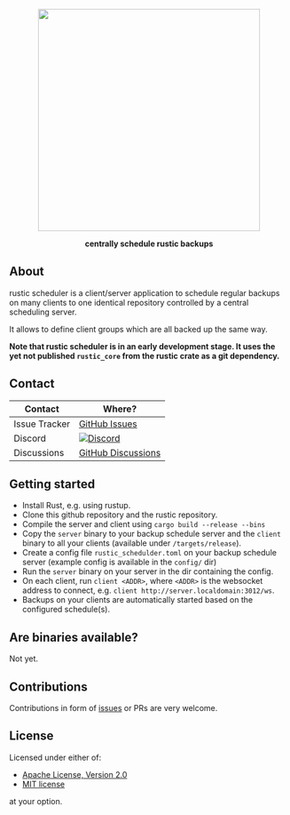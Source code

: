 <p align="center">
<img src="https://media.githubusercontent.com/media/rustic-rs/docs/main/assets/readme_header_scheduler.png" height="400" />
</p>
<p align="center"><b>centrally schedule rustic backups</b></p>

<!-- <p align="center">
<a href="https://crates.io/crates/rustic-rs"><img src="https://img.shields.io/crates/v/rustic-rs.svg" /></a>
<a href="https://docs.rs/rustic-rs/"><img src="https://img.shields.io/docsrs/rustic-rs?style=flat&amp;labelColor=1c1d42&amp;color=4f396a&amp;logo=Rust&amp;logoColor=white" /></a>
<a href="https://raw.githubusercontent.com/rustic-rs/rustic/main/"><img src="https://img.shields.io/badge/license-Apache2.0/MIT-blue.svg" /></a>
<a href="https://crates.io/crates/rustic-rs"><img src="https://img.shields.io/crates/d/rustic-rs.svg" /></a>
<p> -->

## About

rustic scheduler is a client/server application to schedule regular backups on
many clients to one identical repository controlled by a central scheduling
server.

It allows to define client groups which are all backed up the same way.

**Note that rustic scheduler is in an early development stage. It uses the yet
not published `rustic_core` from the rustic crate as a git dependency.**

## Contact

| Contact       | Where?                                                                                        |
| ------------- | --------------------------------------------------------------------------------------------- |
| Issue Tracker | [GitHub Issues](https://github.com/rustic-rs/rustic_scheduler/issues)                         |
| Discord       | [![Discord](https://dcbadge.vercel.app/api/server/WRUWENZnzQ)](https://discord.gg/WRUWENZnzQ) |
| Discussions   | [GitHub Discussions](https://github.com/rustic-rs/rustic/discussions)                         |

## Getting started

- Install Rust, e.g. using rustup.
- Clone this github repository and the rustic repository.
- Compile the server and client using `cargo build --release --bins`
- Copy the `server` binary to your backup schedule server and the `client`
  binary to all your clients (available under `/targets/release`).
- Create a config file `rustic_schedulder.toml` on your backup schedule server
  (example config is available in the `config/` dir)
- Run the `server` binary on your server in the dir containing the config.
- On each client, run `client <ADDR>`, where `<ADDR>` is the websocket address
  to connect, e.g. `client http://server.localdomain:3012/ws`.
- Backups on your clients are automatically started based on the configured
  schedule(s).

## Are binaries available?

Not yet.

## Contributions

Contributions in form of [issues][4] or PRs are very welcome.

## License

Licensed under either of:

- [Apache License, Version 2.0](./LICENSE-APACHE)
- [MIT license](./LICENSE-MIT)

at your option.

[4]: https://github.com/rustic-rs/rustic_scheduler/issues/new/choose
